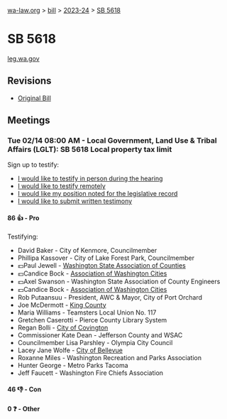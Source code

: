 [wa-law.org](/) > [bill](/bill/) > [2023-24](/bill/2023-24/) > [SB 5618](/bill/2023-24/sb/5618/)

# SB 5618
[leg.wa.gov](https://app.leg.wa.gov/billsummary?BillNumber=5618&Year=2023&Initiative=false)

## Revisions
* [Original Bill](1/)

## Meetings
### Tue 02/14 08:00 AM - Local Government, Land Use & Tribal Affairs (LGLT): SB 5618 Local property tax limit
Sign up to testify:
* [I would like to testify in person during the hearing](https://app.leg.wa.gov/csi/Testifier/Add?chamber=House&mId=30684&aId=150837&caId=21497&tId=1)
* [I would like to testify remotely](https://app.leg.wa.gov/csi/Testifier/Add?chamber=House&mId=30684&aId=150837&caId=21497&tId=2)
* [I would like my position noted for the legislative record](https://app.leg.wa.gov/csi/Testifier/Add?chamber=House&mId=30684&aId=150837&caId=21497&tId=3)
* [I would like to submit written testimony](https://app.leg.wa.gov/csi/Testifier/Add?chamber=House&mId=30684&aId=150837&caId=21497&tId=4)

#### 86 👍 - Pro
Testifying:
* David Baker - City of Kenmore, Councilmember
* Phillipa Kassover - City of Lake Forest Park, Councilmember
* 💵Paul Jewell - [Washington State Association of Counties](/org/washington_state_association_of_counties/)
* 💵Candice Bock - [Association of Washington Cities](/org/association_of_washington_cities/)
* 💵Axel Swanson - Washington State Association of County Engineers
* 💵Candice Bock - [Association of Washington Cities](/org/association_of_washington_cities/)
* Rob Putaansuu - President, AWC & Mayor, City of Port Orchard
* Joe McDermott - [King County](/org/king_county/)
* Maria Williams - Teamsters Local Union No. 117
* Gretchen Caserotti - Pierce County Library System
* Regan Bolli - [City of Covington](/org/city_of_covington/)
* Commissioner Kate Dean - Jefferson County and WSAC
* Councilmember Lisa Parshley - Olympia City Council
* Lacey Jane Wolfe - [City of Bellevue](/org/city_of_bellevue/)
* Roxanne Miles - Washington Recreation and Parks Association
* Hunter George - Metro Parks Tacoma
* Jeff Faucett - Washington Fire Chiefs Association

#### 46 👎 - Con

#### 0 ❓ - Other
